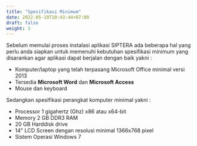 ```yaml
---
title: "Spesifikasi Minimum"
date: 2022-05-10T10:43:44+07:00
draft: false
weight: 3
---
```


Sebelum memulai proses instalasi aplikasi SIPTERA ada beberapa hal yang perlu anda siapkan untuk memenuhi kebutuhan spesifikasi minimum yang disarankan agar aplikasi dapat berjalan dengan baik yakni :
- Komputer/laptop yang telah terpasang Microsoft Office minimal versi 2013
- Tersedia **Microsoft Word** dan **Microsoft Access**
- Mouse dan keyboard

Sedangkan spesifikasi perangkat komputer minimal yakni :
- Processor 1 gigahertz (Ghz) x86 atau x64-bit
- Memory 2 GB DDR3 RAM
- 20 GB Harddisk drive
- 14" LCD Screen dengan resolusi minimal 1366x768 pixel
- Sistem Operasi Windows 7
